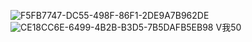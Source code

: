 ![F5FB7747-DC55-498F-86F1-2DE9A7B962DE](https://github.com/user-attachments/assets/72a176d2-13c5-4f01-a555-65cb76783320)
![CE18CC6E-6499-4B2B-B3D5-7B5DAFB5EB98](https://github.com/user-attachments/assets/71c2d247-17d4-4f01-be3f-dab8ec554204)
V我50